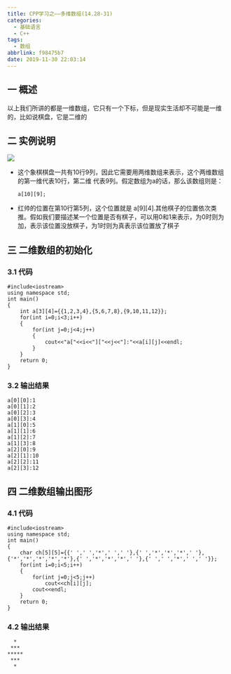 ```yaml
---
title: CPP学习之——多维数组(14.28-31)
categories:
  - 基础语言
  - C++
tags:
  - 数组
abbrlink: f98475b7
date: 2019-11-30 22:03:14
---
```

## 一 概述

以上我们所讲的都是一维数组，它只有一个下标，但是现实生活却不可能是一维的，比如说棋盘，它是二维的    

<!--more-->

## 二 实例说明

![][1]

* 这个象棋棋盘一共有10行9列，因此它需要用两维数组来表示，这个两维数组的第一维代表10行，第二维 代表9列。假定数组为a的话，那么该数组则是：  

  ```
  a[10][9];
  ```
* 红帅的位置在第10行第5列，这个位置就是 a\[9\]\[4\].其他棋子的位置依次类推。假如我们要描述某一个位置是否有棋子，可以用0和1来表示，为0时则为加，表示该位置没放棋子，为1时则为真表示该位置放了棋子

## 三 二维数组的初始化

### 3.1 代码

```
#include<iostream>
using namespace std;
int main()
{
	int a[3][4]={{1,2,3,4},{5,6,7,8},{9,10,11,12}};
	for(int i=0;i<3;i++)
	{
		for(int j=0;j<4;j++)
		{
			cout<<"a["<<i<<"]["<<j<<"]:"<<a[i][j]<<endl;
		}
	}
	return 0;
}
```

### 3.2 输出结果

```
a[0][0]:1
a[0][1]:2
a[0][2]:3
a[0][3]:4
a[1][0]:5
a[1][1]:6
a[1][2]:7
a[1][3]:8
a[2][0]:9
a[2][1]:10
a[2][2]:11
a[2][3]:12
```

## 四 二维数组输出图形

### 4.1 代码

```
#include<iostream>
using namespace std;
int main()
{
	char ch[5][5]={{' ',' ','*',' ',' '},{' ','*','*','*',' '},{'*','*','*','*','*'},{' ','*','*','*',' '},{' ',' ','*',' ',' '}};
	for(int i=0;i<5;i++)
	{
		for(int j=0;j<5;j++)
			cout<<ch[i][j];
		cout<<endl;
	}
	return 0;
}
```

### 4.2 输出结果

```
  *  
 *** 
*****
 *** 
  *  
```



[1]:https://images.pgzxc.com/cpp-capter-14-qipan.jpg